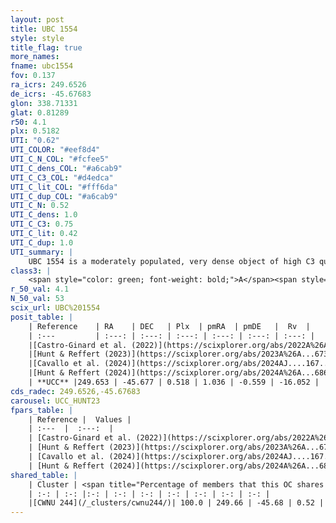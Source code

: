 ```yaml
---
layout: post
title: UBC 1554
style: style
title_flag: true
more_names: 
fname: ubc1554
fov: 0.137
ra_icrs: 249.6526
de_icrs: -45.67683
glon: 338.71331
glat: 0.81289
r50: 4.1
plx: 0.5182
UTI: "0.62"
UTI_COLOR: "#eef8d4"
UTI_C_N_COL: "#fcfee5"
UTI_C_dens_COL: "#a6cab9"
UTI_C_C3_COL: "#d4edca"
UTI_C_lit_COL: "#fff6da"
UTI_C_dup_COL: "#a6cab9"
UTI_C_N: 0.52
UTI_C_dens: 1.0
UTI_C_C3: 0.75
UTI_C_lit: 0.42
UTI_C_dup: 1.0
UTI_summary: |
    UBC 1554 is a moderately populated, very dense object of high C3 quality. It was recently reported in the literature. This object shares a large percentage of members with a later reported entry.
class3: |
    <span style="color: green; font-weight: bold;">A</span><span style="color: #FFC300; font-weight: bold;">B</span>
r_50_val: 4.1
N_50_val: 53
scix_url: UBC%201554
posit_table: |
    | Reference    | RA    | DEC   | Plx  | pmRA  | pmDE   |  Rv  |
    | :---         | :---: | :---: | :---: | :---: | :---: | :---: |
    |[Castro-Ginard et al. (2022)](https://scixplorer.org/abs/2022A%26A...661A.118C) | 249.66 | -45.69 | 0.51 | 1.04 | -0.57 | -21.39 |
    |[Hunt & Reffert (2023)](https://scixplorer.org/abs/2023A%26A...673A.114H) | 249.665 | -45.664 | 0.526 | 1.033 | -0.557 | -16.055 |
    |[Cavallo et al. (2024)](https://scixplorer.org/abs/2024AJ....167...12C) | 249.665 | -45.69 | 0.521 | -- | -- | -- |
    |[Hunt & Reffert (2024)](https://scixplorer.org/abs/2024A%26A...686A..42H) | 249.665 | -45.664 | 0.526 | 1.033 | -0.557 | -16.055 |
    | **UCC** |249.653 | -45.677 | 0.518 | 1.036 | -0.559 | -16.052 | 
cds_radec: 249.6526,-45.67683
carousel: UCC_HUNT23
fpars_table: |
    | Reference |  Values |
    | :---  |  :---:  |
    | [Castro-Ginard et al. (2022)](https://scixplorer.org/abs/2022A%26A...661A.118C) | `AV=1.19, Dist=2034, logAge=8.129` |
    | [Hunt & Reffert (2023)](https://scixplorer.org/abs/2023A%26A...673A.114H) | `AV50=1.499, diffAV50=1.506, MOD50=11.282, logAge50=8.114` |
    | [Cavallo et al. (2024)](https://scixplorer.org/abs/2024AJ....167...12C) | `AV50=1.96, dMod50=11.16, logAge50=8.17, [Fe/H]50=-0.76` |
    | [Hunt & Reffert (2024)](https://scixplorer.org/abs/2024A%26A...686A..42H) | `MassJ=359.801` |
shared_table: |
    | Cluster | <span title="Percentage of members that this OC shares with the ones listed">%</span>   | RA   | DEC   | Plx   | pmRA  | pmDE  | Rv | UTI |
    | :-: | :-: |:-: | :-: | :-: | :-: | :-: | :-: | :-: |
    |[CWNU 244](/_clusters/cwnu244/)| 100.0 | 249.66 | -45.68 | 0.52 | 1.03 | -0.56 | -16.05 |0.11 |
---
```

